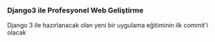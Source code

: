 ### Django3 ile Profesyonel Web Geliştirme

Django 3 ile hazırlanacak olan yeni bir uygulama eğitiminin ilk commit'i olacak
